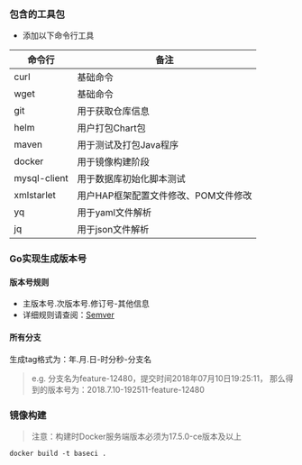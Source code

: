 ### 包含的工具包
- 添加以下命令行工具

命令行 | 备注
---|---
curl | 基础命令
wget | 基础命令
git | 用于获取仓库信息
helm | 用户打包Chart包
maven | 用于测试及打包Java程序
docker | 用于镜像构建阶段
mysql-client | 用于数据库初始化脚本测试
xmlstarlet | 用户HAP框架配置文件修改、POM文件修改
yq | 用于yaml文件解析
jq | 用于json文件解析

### Go实现生成版本号

#### 版本号规则

- 主版本号.次版本号.修订号-其他信息
- 详细规则请查阅：[Semver](https://semver.org/lang/zh-CN/)

#### 所有分支

生成tag格式为：年.月.日-时分秒-分支名

> e.g. 分支名为feature-12480，提交时间2018年07月10日19:25:11， 那么得到的版本号为：2018.7.10-192511-feature-12480

### 镜像构建

> 注意：构建时Docker服务端版本必须为17.5.0-ce版本及以上

```
docker build -t baseci .
```